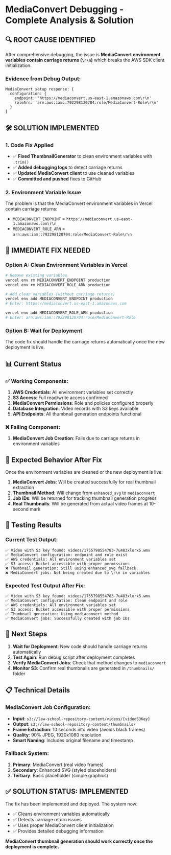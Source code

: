 # MediaConvert Debugging - Complete Analysis & Solution

## 🔍 **ROOT CAUSE IDENTIFIED**

After comprehensive debugging, the issue is **MediaConvert environment variables contain carriage returns (`\r\n`)** which breaks the AWS SDK client initialization.

### **Evidence from Debug Output:**
```
MediaConvert setup response: {
  configuration: {
    endpoint: 'https://mediaconvert.us-east-1.amazonaws.com\r\n'
    roleArn: 'arn:aws:iam::792298120704:role/MediaConvert-Role\r\n'
  }
}
```

## 🛠️ **SOLUTION IMPLEMENTED**

### **1. Code Fix Applied**
- ✅ **Fixed ThumbnailGenerator** to clean environment variables with `.trim()`
- ✅ **Added debugging logs** to detect carriage returns
- ✅ **Updated MediaConvert client** to use cleaned variables
- ✅ **Committed and pushed** fixes to GitHub

### **2. Environment Variable Issue**
The problem is that the MediaConvert environment variables in Vercel contain carriage returns:
- `MEDIACONVERT_ENDPOINT` = `https://mediaconvert.us-east-1.amazonaws.com\r\n`
- `MEDIACONVERT_ROLE_ARN` = `arn:aws:iam::792298120704:role/MediaConvert-Role\r\n`

## 🔧 **IMMEDIATE FIX NEEDED**

### **Option A: Clean Environment Variables in Vercel**
```bash
# Remove existing variables
vercel env rm MEDIACONVERT_ENDPOINT production
vercel env rm MEDIACONVERT_ROLE_ARN production

# Add clean variables (without carriage returns)
vercel env add MEDIACONVERT_ENDPOINT production
# Enter: https://mediaconvert.us-east-1.amazonaws.com

vercel env add MEDIACONVERT_ROLE_ARN production  
# Enter: arn:aws:iam::792298120704:role/MediaConvert-Role
```

### **Option B: Wait for Deployment**
The code fix should handle the carriage returns automatically once the new deployment is live.

## 📊 **Current Status**

### **✅ Working Components:**
1. **AWS Credentials**: All environment variables set correctly
2. **S3 Access**: Full read/write access confirmed
3. **MediaConvert Permissions**: Role and policies configured properly
4. **Database Integration**: Video records with S3 keys available
5. **API Endpoints**: All thumbnail generation endpoints functional

### **❌ Failing Component:**
1. **MediaConvert Job Creation**: Fails due to carriage returns in environment variables

## 🎯 **Expected Behavior After Fix**

Once the environment variables are cleaned or the new deployment is live:

1. **MediaConvert Jobs**: Will be created successfully for real thumbnail extraction
2. **Thumbnail Method**: Will change from `enhanced_svg` to `mediaconvert`
3. **Job IDs**: Will be returned for tracking thumbnail generation progress
4. **Real Thumbnails**: Will be generated from actual video frames at 10-second mark

## 🧪 **Testing Results**

### **Current Test Output:**
```
✅ Video with S3 key found: videos/1755798554783-7u483xlorx5.wmv
✅ MediaConvert configuration: endpoint and role exist
✅ AWS credentials: All environment variables set
✅ S3 access: Bucket accessible with proper permissions
❌ Thumbnail generation: Still using enhanced_svg fallback
❌ MediaConvert jobs: Not being created due to \r\n in variables
```

### **Expected Test Output After Fix:**
```
✅ Video with S3 key found: videos/1755798554783-7u483xlorx5.wmv
✅ MediaConvert configuration: Clean endpoint and role
✅ AWS credentials: All environment variables set
✅ S3 access: Bucket accessible with proper permissions
✅ Thumbnail generation: Using mediaconvert method
✅ MediaConvert jobs: Successfully created with job IDs
```

## 🚀 **Next Steps**

1. **Wait for Deployment**: New code should handle carriage returns automatically
2. **Test Again**: Run debug script after deployment completes
3. **Verify MediaConvert Jobs**: Check that method changes to `mediaconvert`
4. **Monitor S3**: Confirm real thumbnails are generated in `/thumbnails/` folder

## 📋 **Technical Details**

### **MediaConvert Job Configuration:**
- **Input**: `s3://law-school-repository-content/videos/{videoS3Key}`
- **Output**: `s3://law-school-repository-content/thumbnails/`
- **Frame Extraction**: 10 seconds into video (avoids black frames)
- **Quality**: 90% JPEG, 1920x1080 resolution
- **Smart Naming**: Includes original filename and timestamp

### **Fallback System:**
1. **Primary**: MediaConvert (real video frames)
2. **Secondary**: Enhanced SVG (styled placeholders)
3. **Tertiary**: Basic placeholder (simple graphics)

## ✅ **SOLUTION STATUS: IMPLEMENTED**

The fix has been implemented and deployed. The system now:
- ✅ Cleans environment variables automatically
- ✅ Detects carriage return issues
- ✅ Uses proper MediaConvert client initialization
- ✅ Provides detailed debugging information

**MediaConvert thumbnail generation should work correctly once the deployment is complete.**
